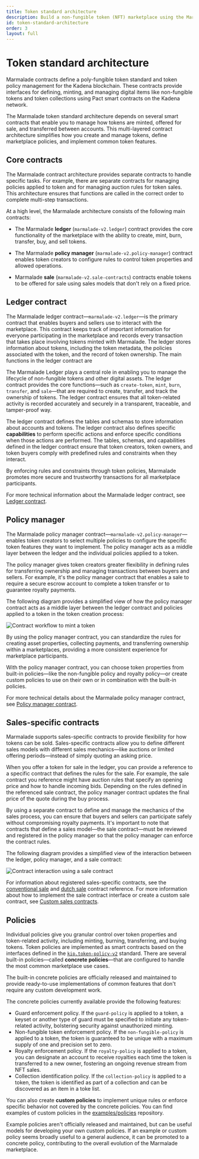 ```yaml
---
title: Token standard architecture
description: Build a non-fungible token (NFT) marketplace using the Marmalade token standard and Pact smart contracts.
id: token-standard-architecture
order: 3
layout: full
---
```


# Token standard architecture

Marmalade contracts define a poly-fungible token standard and token policy management for the Kadena blockchain.
These contracts provide interfaces for defining, minting, and managing digital items like non-fungible tokens and token collections using Pact smart contracts on the Kadena network. 

The Marmalade token standard architecture depends on several smart contracts that enable you to manage how tokens are minted, offered for sale, and transferred between accounts. 
This multi-layered contract architecture simplifies how you create and manage tokens, define marketplace policies, and implement common token features.

## Core contracts

The Marmalade contract architecture provides separate contracts to handle specific tasks.
For example, there are separate contracts for managing policies applied to token and for managing auction rules for token sales.
This architecture ensures that functions are called in the correct order to complete multi-step transactions.

At a high level, the Marmalade architecture consists of the following main contracts:

- The Marmalade **ledger** (`marmalade-v2.ledger`) contract provides the core functionality of the marketplace with the ability to create, mint, burn, transfer, buy, and sell tokens. 
  
- The Marmalade **policy manager** (`marmalade-v2.policy-manager`) contract enables token creators to configure rules to control token properties and allowed operations. 

- Marmalade **sale** (`marmalade-v2.sale-contracts`) contracts enable tokens to be offered for sale using sales models that don't rely on a fixed price.

## Ledger contract

The Marmalade ledger contract—`marmalade-v2.ledger`—is the primary contract that enables buyers and sellers use to interact with the marketplace. 
This contract keeps track of important information for everyone participating in the marketplace and records every transaction that takes place involving tokens minted with Marmalade. 
The ledger stores information about tokens, including the token metadata, the policies associated with the token, and the record of token ownership. 
The main functions in the ledger contract are  

The Marmalade Ledger plays a central role in enabling you to manage the lifecycle of non-fungible tokens and other digital assets. 
The ledger contract provides the core functions—such as `create-token`, `mint`, `burn`, `transfer`, and `sale`—that are required to create, transfer, and track the ownership of tokens. 
The ledger contract ensures that all token-related activity is recorded accurately and securely in a transparent, traceable, and tamper-proof way.

The ledger contract defines the tables and schemas to store information about accounts and tokens. 
The ledger contract also defines specific **capabilities** to perform specific actions and enforce specific conditions when those actions are performed. 
The tables, schemas, and capabilities defined in the ledger contract ensure that token creators, token owners, and token buyers comply with predefined rules and constraints when they interact.

By enforcing rules and constraints through token policies, Marmalade promotes more secure and trustworthy transactions for all marketplace participants.

For more technical information about the Marmalade ledger contract, see [Ledger contract](/reference/marmalade/ledger).

## Policy manager

The Marmalade policy manager contract—`marmalade-v2.policy-manager`—enables token creators to select multiple policies to configure the specific token features they want to implement. 
The policy manager acts as a middle layer between the ledger and the individual policies applied to a token. 

The policy manager gives token creators greater flexibility in defining rules for transferring ownership and managing transactions between buyers and sellers.
For example, it's the policy manager contract that enables a sale to require a secure escrow account to complete a token transfer or to guarantee royalty payments.

The following diagram provides a simplified view of how the policy manager contract acts as a middle layer between the ledger contract and policies applied to a token in the token creation process:

![Contract workflow to mint a token](/img/marmalade/mint_flow.png)

By using the policy manager contract, you can standardize the rules for creating asset properties, collecting payments, and transferring ownership within a marketplaces, providing a more consistent experience for marketplace participants.

With the policy manager contract, you can choose token properties from built-in policies—like the non-fungible policy and royalty policy—or create custom policies to use on their own or in combination with the built-in policies.

For more technical details about the Marmalade policy manager contract, see [Policy manager contract](/reference/marmalade/policy-manager).

## Sales-specific contracts

Marmalade supports sales-specific contracts to provide flexibility for how tokens can be sold.
Sales-specific contracts allow you to define different sales models with different sales mechanics—like auctions or limited offering periods—instead of simply quoting an asking price.

When you offer a token for sale in the ledger, you can provide a reference to a specific contract that defines the rules for the sale. 
For example, the sale contract you reference might have auction rules that specify an opening price and how to handle incoming bids.
Depending on the rules defined in the referenced sale contract, the policy manager contract updates the final price of the quote during the buy process. 

By using a separate contract to define and manage the mechanics of the sales process, you can ensure that buyers and sellers can participate safely without compromising royalty payments. 
It's important to note that contracts that define a sales model—the sale contract—must be reviewed and registered in the policy manager so that the policy manager can enforce the contract rules.

The following diagram provides a simplified view of the interaction between the ledger, policy manager, and a sale contract:

![Contract interaction using a sale contract](/img/marmalade/offer-sale-contracts-workflow.png)

For information about registered sales-specific contracts, see the [conventional sale](/reference/marmalade/conventional-sale) and [dutch sale](/reference/marmalade/dutch-sale) contract reference.
For more information about how to implement the sale contract interface or create a custom sale contract, see [Custom sales contracts](/reference/marmalade/custom-sale).

## Policies

Individual policies give you granular control over token properties and token-related activity, including minting, burning, transferring, and buying tokens.
Token policies are implemented as smart contracts based on the interfaces defined in the [`kip.token-policy-v2`](https://github.com/kadena-io/marmalade/blob/main/pact/kip/token-policy-v2.pact) standard.
There are several built-in policies—called **concrete policies**—that are configured to handle the most common marketplace use cases. 

The built-in concrete policies are officially released and maintained to provide ready-to-use implementations of common features that don't require any custom development work.

The concrete policies currently available provide the following features:

- Guard enforcement policy.
  If the `guard-policy` is applied to a token, a keyset or another type of guard must be specified to initiate any token-related activity, bolstering security against unauthorized minting.
- Non-fungible token enforcement policy.
  If the `non-fungible-policy` is applied to a token, the token is guaranteed to be unique with a maximum supply of one and precision set to zero.
- Royalty enforcement policy.
  If the `royalty-policy` is applied to a token, you can designate an account to receive royalties each time the token is transferred to a new owner, fostering an ongoing revenue stream from NFT sales.
- Collection identification policy.
  If the `collection-policy` is applied to a token, the token is identified as part of a collection and can be discovered as an item in a toke list.

You can also create **custom policies** to implement unique rules or enforce specific behavior not covered by the concrete policies.
You can find examples of custom policies in the [examples/policies](https://github.com/kadena-io/marmalade/tree/main/examples/policies) repository.

Example policies aren't officially released and maintained, but can be useful models for developing your own custom policies.
If an example or custom policy seems broadly useful to a general audience, it can be promoted to a concrete policy, contributing to the overall evolution of the Marmalade marketplace.